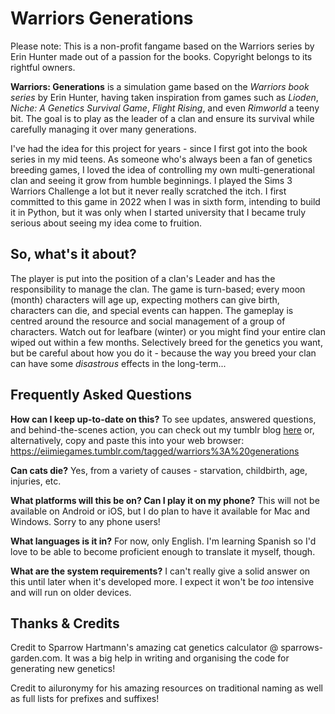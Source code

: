 # Warriors Generations

Please note: This is a non-profit fangame based on the Warriors series by Erin Hunter made out of a passion for the books. Copyright belongs to its rightful owners.

<b>Warriors: Generations</b> is a simulation game based on the <i>Warriors book series</i> by Erin Hunter, having taken inspiration from games such as <i>Lioden</i>, <i>Niche: A Genetics Survival Game</i>, <i>Flight Rising</i>, and even <i>Rimworld</i> a teeny bit. The goal is to play as the leader of a clan and ensure its survival while carefully managing it over many generations. 

I've had the idea for this project for years - since I first got into the book series in my mid teens. As someone who's always been a fan of genetics breeding games, I loved the idea of controlling my own multi-generational clan and seeing it grow from humble beginnings. I played the Sims 3 Warriors Challenge a lot but it never really scratched the itch. I first committed to this game in 2022 when I was in sixth form, intending to build it in Python, but it was only when I started university that I became truly serious about seeing my idea come to fruition. 

## So, what's it about? 

The player is put into the position of a clan's Leader and has the responsibility to manage the clan. The game is turn-based; every moon (month) characters will age up, expecting mothers can give birth, characters can die, and special events can happen. The gameplay is centred around the resource and social management of a group of characters. Watch out for leafbare (winter) or you might find your entire clan wiped out within a few months. Selectively breed for the genetics you want, but be careful about how you do it - because the way you breed your clan can have some <i>disastrous</i> effects in the long-term... 

## Frequently Asked Questions
<b>How can I keep up-to-date on this?</b>
To see updates, answered questions, and behind-the-scenes action, you can check out my tumblr blog <a href="https://eiimiegames.tumblr.com/tagged/warriors%3A%20generations">here</a> or, alternatively, copy and paste this into your web browser: https://eiimiegames.tumblr.com/tagged/warriors%3A%20generations

<b>Can cats die?</b>
Yes, from a variety of causes - starvation, childbirth, age, injuries, etc. 

<b>What platforms will this be on? Can I play it on my phone?</b>
This will not be available on Android or iOS, but I do plan to have it available for Mac and Windows. Sorry to any phone users!

<b>What languages is it in?</b>
For now, only English. I'm learning Spanish so I'd love to be able to become proficient enough to translate it myself, though.

<b>What are the system requirements?</b>
I can't really give a solid answer on this until later when it's developed more. I expect it won't be <i>too</i> intensive and will run on older devices. 

## Thanks & Credits 

Credit to Sparrow Hartmann's amazing cat genetics calculator @ sparrows-garden.com. It was a big help in writing and organising the code for generating new genetics! 

Credit to ailuronymy for his amazing resources on traditional naming as well as full lists for prefixes and suffixes! 
